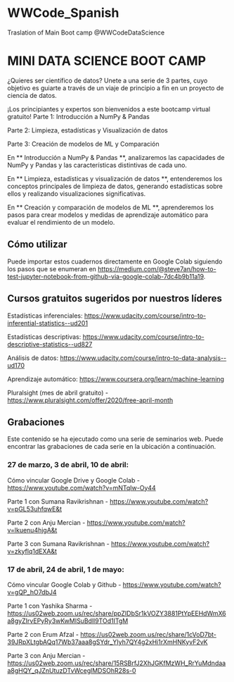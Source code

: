 # WWCode_Spanish
Traslation of Main Boot camp @WWCodeDataScience

# MINI DATA SCIENCE BOOT CAMP
¿Quieres ser científico de datos? 
Unete a una serie de 3 partes, cuyo objetivo es guiarte a través de un viaje de principio a fin en un proyecto de ciencia de datos. 

¡Los principiantes y expertos son bienvenidos a este bootcamp virtual gratuito! 
Parte 1: Introducción a NumPy & Pandas

Parte 2: Limpieza, estadísticas y Visualización de datos

Parte 3: Creación de modelos de ML y Comparación 

En ** Introducción a NumPy & Pandas **, analizaremos las capacidades de NumPy y Pandas y las características distintivas de cada uno.

En ** Limpieza, estadísticas y visualización de datos **, entenderemos los conceptos principales de limpieza de datos, generando estadísticas sobre ellos y realizando visualizaciones significativas.

En ** Creación y comparación de modelos de ML **, aprenderemos los pasos para crear modelos y medidas de aprendizaje automático para evaluar el rendimiento de un modelo.

## Cómo utilizar
Puede importar estos cuadernos directamente en Google Colab siguiendo los pasos que se enumeran en https://medium.com/@steve7an/how-to-test-jupyter-notebook-from-github-via-google-colab-7dc4b9b11a19.

## Cursos gratuitos sugeridos por nuestros líderes

Estadísticas inferenciales: https://www.udacity.com/course/intro-to-inferential-statistics--ud201

Estadísticas descriptivas: https://www.udacity.com/course/intro-to-descriptive-statistics--ud827

Análisis de datos: https://www.udacity.com/course/intro-to-data-analysis--ud170

Aprendizaje automático: https://www.coursera.org/learn/machine-learning

Pluralsight (mes de abril gratuito) - https://www.pluralsight.com/offer/2020/free-april-month


## Grabaciones
Este contenido se ha ejecutado como una serie de seminarios web. Puede encontrar las grabaciones de cada serie en la ubicación a continuación.
### 27 de marzo, 3 de abril, 10 de abril:
Cómo vincular Google Drive y Google Colab - https://www.youtube.com/watch?v=mNTqIw-Oy44

Parte 1 con Sumana Ravikrishnan - https://www.youtube.com/watch?v=pGL53uhfqwE&t

Parte 2 con Anju Mercian - https://www.youtube.com/watch?v=lkuenu4hjgA&t

Parte 3 con Sumana Ravikrishnan - https://www.youtube.com/watch?v=zkyflq1dEXA&t

### 17 de abril, 24 de abril, 1 de mayo:
Cómo vincular Google Colab y Github - https://www.youtube.com/watch?v=gQP_hO7dbJ4

Parte 1 con Yashika Sharma - https://us02web.zoom.us/rec/share/ppZIDbSr1kVOZY3881PtYpEEHdWmX6a8gyZIrvEPyRy3wKwMISuBdll9TOd1ITgM

Parte 2 con Erum Afzal - https://us02web.zoom.us/rec/share/1cVoD7bt-39JRpXLtgbAQq17Wb37aaa8gSYdr_YIyh7QY4g2xHi1rXmHNKyvF2vK

Parte 3 con Anju Mercian - https://us02web.zoom.us/rec/share/15RSBrfJ2XhJGKfMzWH_RrYuMdndaaa8gHQY_qJZnUtuzDTvWceglMDSOhR28s-0

